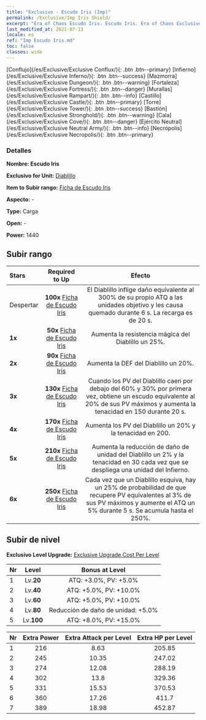 ```yaml
---
title: "Exclusivo - Escudo Iris (Imp)"
permalink: /Exclusive/Imp Iris Shield/
excerpt: "Era of Chaos Escudo Iris. Escudo Iris. Era of Chaos Exclusivo Escudo Iris. Diablillo Exclusivo."
last_modified_at: 2021-07-13
locale: es
ref: "Imp Escudo Iris.md"
toc: false
classes: wide
---
```

 [Conflujo](/es/Exclusive/Exclusive Conflux/){: .btn .btn--primary} [Infierno](/es/Exclusive/Exclusive Inferno/){: .btn .btn--success} [Mazmorra](/es/Exclusive/Exclusive Dungeon/){: .btn .btn--warning} [Fortaleza](/es/Exclusive/Exclusive Fortress/){: .btn .btn--danger} [Murallas](/es/Exclusive/Exclusive Rampart/){: .btn .btn--info} [Castillo](/es/Exclusive/Exclusive Castle/){: .btn .btn--primary} [Torre](/es/Exclusive/Exclusive Tower/){: .btn .btn--success} [Bastión](/es/Exclusive/Exclusive Stronghold/){: .btn .btn--warning} [Cala](/es/Exclusive/Exclusive Cove/){: .btn .btn--danger} [Ejército Neutral](/es/Exclusive/Exclusive Neutral Army/){: .btn .btn--info} [Necrópolis](/es/Exclusive/Exclusive Necropolis/){: .btn .btn--primary} 

### Detalles
 **Nombre: Escudo Iris** 

 **Exclusivo for Unit:** [Diablillo](/es/units/Imp/) 

 **Item to Subir rango:** [Ficha de Escudo Iris](/ItemsES/con_913/)

 **Aspecto:** -

 **Type:** Carga

 **Open:** -

 **Power:** 1440

## Subir rango

  |     Stars    |  Required to Up | Efecto |
  |:-------------|:---------------:|:---------------:|
  |  Despertar  | **100x** [Ficha de Escudo Iris](/ItemsES/con_913/) | <Lengua de Fuego> El Diablillo inflige daño equivalente al 300% de su propio ATQ a las unidades objetivo y les causa quemado durante 6 s. La recarga es de 20 s. |
  | **1x** <i class="fas fa-star"/> | **50x** [Ficha de Escudo Iris](/ItemsES/con_913/) | Aumenta la resistencia mágica del Diablillo un 25%. |
  | **2x** <i class="fas fa-star"/> | **90x** [Ficha de Escudo Iris](/ItemsES/con_913/) | Aumenta la DEF del Diablillo un 20%. |
  | **3x** <i class="fas fa-star"/> | **130x** [Ficha de Escudo Iris](/ItemsES/con_913/) | <Armadura Robusta> Cuando los PV del Diablillo caen por debajo del 60% y 30% por primera vez, obtiene un escudo equivalente al 20% de sus PV máximos y aumenta la tenacidad en 150 durante 20 s. |
  | **4x** <i class="fas fa-star"/> | **170x** [Ficha de Escudo Iris](/ItemsES/con_913/) | Aumenta los PV del Diablillo un 20% y la tenacidad en 200. |
  | **5x** <i class="fas fa-star"/> | **210x** [Ficha de Escudo Iris](/ItemsES/con_913/) | Aumenta la reducción de daño de unidad del Diablillo un 2% y la tenacidad en 30 cada vez que se despliega una unidad del Infierno. |
  | **6x** <i class="fas fa-star"/> | **250x** [Ficha de Escudo Iris](/ItemsES/con_913/) | <Forma Flexible> Cada vez que un Diablillo esquiva, hay un 25% de probabilidad de que recupere PV equivalentes al 3% de sus PV máximos y aumente el ATQ un 5% durante 5 s. Se acumula hasta el 250%. |


## Subir de nivel
 **Exclusivo Level Upgrade:** [Exclusive Upgrade Cost Per Level](/Exclusive/ExclusiveUpgradeCostPerLevel/)

  |  Nr  |   Level  | Bonus at Level |
  |:-----|:--------:|:--------------:|
  | 1 | Lv.**20** | ATQ: +3.0%, PV: +5.0% |
  | 2 | Lv.**40** | ATQ: +5.0%, PV: +10.0% |
  | 3 | Lv.**60** | ATQ: +5.0%, PV: +10.0% |
  | 4 | Lv.**80** | Reducción de daño de unidad: +5.0% |
  | 5 | Lv.**100** | ATQ: +8.0%, PV: +15.0% |


  |  Nr  |  Extra Power | Extra Attack per Level | Extra HP per Level |
  |:-----|:--------:|:--------:|:--------:|
  | 1 | 216 | 8.63 | 205.85 |
  | 2 | 245 | 10.35 | 247.02 |
  | 3 | 274 | 12.08 | 288.19 |
  | 4 | 302 | 13.8 | 329.36 |
  | 5 | 331 | 15.53 | 370.53 |
  | 6 | 360 | 17.26 | 411.7 |
  | 7 | 389 | 18.98 | 452.87 |


